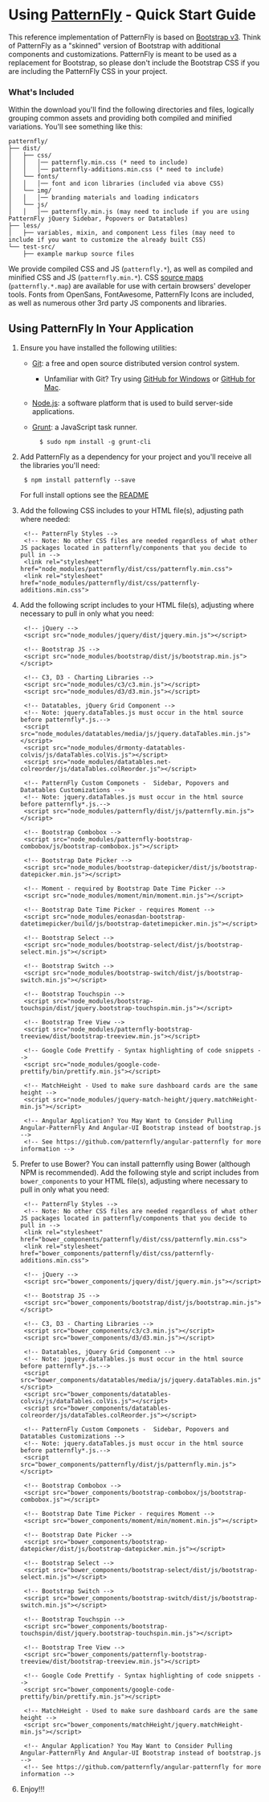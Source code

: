 # Using [PatternFly](https://www.patternfly.org) - Quick Start Guide

This reference implementation of PatternFly is based on [Bootstrap v3](http://getbootstrap.com/).  Think of PatternFly as a "skinned" version of Bootstrap with additional components and customizations. PatternFly is meant to be used as a replacement for Bootstrap, so please don't include the Bootstrap CSS if you are including the PatternFly CSS in your project.

### What's Included

Within the download you'll find the following directories and files, logically grouping common assets and providing both compiled and minified variations. You'll see something like this:

```
patternfly/
├── dist/
│   ├── css/
│   │   │── patternfly.min.css (* need to include)
│   │   │── patternfly-additions.min.css (* need to include)
│   └── fonts/
│   │   │── font and icon libraries (included via above CSS)
│   └── img/
│   │   │── branding materials and loading indicators
│   └── js/
│   │   │── patternfly.min.js (may need to include if you are using PatternFly jQuery Sidebar, Popovers or Datatables)
├── less/
│   ├── variables, mixin, and component Less files (may need to include if you want to customize the already built CSS)
└── test-src/
    ├── example markup source files
```

We provide compiled CSS and JS (`patternfly.*`), as well as compiled and minified CSS and JS (`patternfly.min.*`). CSS [source maps](https://developer.chrome.com/devtools/docs/css-preprocessors) (`patternfly.*.map`) are available for use with certain browsers' developer tools. Fonts from OpenSans, FontAwesome, PatternFly Icons are included, as well as numerous other 3rd party JS components and libraries.

## Using PatternFly In Your Application

1. Ensure you have installed the following utilities:
    - [Git](http://git-scm.com/downloads): a free and open source distributed version control system.
        - Unfamiliar with Git? Try using [GitHub for Windows](https://windows.github.com/) or [GitHub for Mac](https://mac.github.com/).
    - [Node.js](http://nodejs.org/download/): a software platform that is used to build server-side applications.
    - [Grunt](http://gruntjs.com/getting-started): a JavaScript task runner.

            $ sudo npm install -g grunt-cli


2. Add PatternFly as a dependency for your project and you'll receive all the libraries you'll need:

        $ npm install patternfly --save

    For full install options see the [README](README.md)

3. Add the following CSS includes to your HTML file(s), adjusting path where needed:

        <!-- PatternFly Styles -->
        <!-- Note: No other CSS files are needed regardless of what other JS packages located in patternfly/components that you decide to pull in -->
        <link rel="stylesheet" href="node_modules/patternfly/dist/css/patternfly.min.css">
        <link rel="stylesheet" href="node_modules/patternfly/dist/css/patternfly-additions.min.css">

4. Add the following script includes to your HTML file(s), adjusting where necessary to pull in only what you need:

        <!-- jQuery -->
        <script src="node_modules/jquery/dist/jquery.min.js"></script>

        <!-- Bootstrap JS -->
        <script src="node_modules/bootstrap/dist/js/bootstrap.min.js"></script>

        <!-- C3, D3 - Charting Libraries -->
        <script src="node_modules/c3/c3.min.js"></script>
        <script src="node_modules/d3/d3.min.js"></script>

        <!-- Datatables, jQuery Grid Component -->
        <!-- Note: jquery.dataTables.js must occur in the html source before patternfly*.js.-->
        <script src="node_modules/datatables/media/js/jquery.dataTables.min.js"></script>
        <script src="node_modules/drmonty-datatables-colvis/js/dataTables.colVis.js"></script>
        <script src="node_modules/datatables.net-colreorder/js/dataTables.colReorder.js"></script>

        <!-- PatternFly Custom Componets -  Sidebar, Popovers and Datatables Customizations -->
        <!-- Note: jquery.dataTables.js must occur in the html source before patternfly*.js.-->
        <script src="node_modules/patternfly/dist/js/patternfly.min.js"></script>

        <!-- Bootstrap Combobox -->
        <script src="node_modules/patternfly-bootstrap-combobox/js/bootstrap-combobox.js"></script>

        <!-- Bootstrap Date Picker -->
        <script src="node_modules/bootstrap-datepicker/dist/js/bootstrap-datepicker.min.js"></script>

        <!-- Moment - required by Bootstrap Date Time Picker -->
        <script src="node_modules/moment/min/moment.min.js"></script>

        <!-- Bootstrap Date Time Picker - requires Moment -->
        <script src="node_modules/eonasdan-bootstrap-datetimepicker/build/js/bootstrap-datetimepicker.min.js"></script>

        <!-- Bootstrap Select -->
        <script src="node_modules/bootstrap-select/dist/js/bootstrap-select.min.js"></script>

        <!-- Bootstrap Switch -->
        <script src="node_modules/bootstrap-switch/dist/js/bootstrap-switch.min.js"></script>

        <!-- Bootstrap Touchspin -->
        <script src="node_modules/bootstrap-touchspin/dist/jquery.bootstrap-touchspin.min.js"></script>

        <!-- Bootstrap Tree View -->
        <script src="node_modules/patternfly-bootstrap-treeview/dist/bootstrap-treeview.min.js"></script>

        <!-- Google Code Prettify - Syntax highlighting of code snippets -->
        <script src="node_modules/google-code-prettify/bin/prettify.min.js"></script>

        <!-- MatchHeight - Used to make sure dashboard cards are the same height -->
        <script src="node_modules/jquery-match-height/jquery.matchHeight-min.js"></script>

        <!-- Angular Application? You May Want to Consider Pulling Angular-PatternFly And Angular-UI Bootstrap instead of bootstrap.js -->
        <!-- See https://github.com/patternfly/angular-patternfly for more information -->

5. Prefer to use Bower? You can install patternfly using Bower (although NPM is recommended). Add the following style and script includes from `bower_components` to your HTML file(s), adjusting where necessary to pull in only what you need:

        <!-- PatternFly Styles -->
        <!-- Note: No other CSS files are needed regardless of what other JS packages located in patternfly/components that you decide to pull in -->
        <link rel="stylesheet" href="bower_components/patternfly/dist/css/patternfly.min.css">
        <link rel="stylesheet" href="bower_components/patternfly/dist/css/patternfly-additions.min.css">

        <!-- jQuery -->
        <script src="bower_components/jquery/dist/jquery.min.js"></script>

        <!-- Bootstrap JS -->
        <script src="bower_components/bootstrap/dist/js/bootstrap.min.js"></script>

        <!-- C3, D3 - Charting Libraries -->
        <script src="bower_components/c3/c3.min.js"></script>
        <script src="bower_components/d3/d3.min.js"></script>

        <!-- Datatables, jQuery Grid Component -->
        <!-- Note: jquery.dataTables.js must occur in the html source before patternfly*.js.-->
        <script src="bower_components/datatables/media/js/jquery.dataTables.min.js"></script>
        <script src="bower_components/datatables-colvis/js/dataTables.colVis.js"></script>
        <script src="bower_components/datatables-colreorder/js/dataTables.colReorder.js"></script>

        <!-- PatternFly Custom Componets -  Sidebar, Popovers and Datatables Customizations -->
        <!-- Note: jquery.dataTables.js must occur in the html source before patternfly*.js.-->
        <script src="bower_components/patternfly/dist/js/patternfly.min.js"></script>

        <!-- Bootstrap Combobox -->
        <script src="bower_components/bootstrap-combobox/js/bootstrap-combobox.js"></script>

        <!-- Bootstrap Date Time Picker - requires Moment -->
        <script src="bower_components/moment/min/moment.min.js"></script>
        
        <!-- Bootstrap Date Picker -->
        <script src="bower_components/bootstrap-datepicker/dist/js/bootstrap-datepicker.min.js"></script>

        <!-- Bootstrap Select -->
        <script src="bower_components/bootstrap-select/dist/js/bootstrap-select.min.js"></script>

        <!-- Bootstrap Switch -->
        <script src="bower_components/bootstrap-switch/dist/js/bootstrap-switch.min.js"></script>

        <!-- Bootstrap Touchspin -->
        <script src="bower_components/bootstrap-touchspin/dist/jquery.bootstrap-touchspin.min.js"></script>

        <!-- Bootstrap Tree View -->
        <script src="bower_components/patternfly-bootstrap-treeview/dist/bootstrap-treeview.min.js"></script>

        <!-- Google Code Prettify - Syntax highlighting of code snippets -->
        <script src="bower_components/google-code-prettify/bin/prettify.min.js"></script>

        <!-- MatchHeight - Used to make sure dashboard cards are the same height -->
        <script src="bower_components/matchHeight/jquery.matchHeight-min.js"></script>

        <!-- Angular Application? You May Want to Consider Pulling Angular-PatternFly And Angular-UI Bootstrap instead of bootstrap.js -->
        <!-- See https://github.com/patternfly/angular-patternfly for more information -->

6. Enjoy!!!
